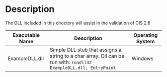 # Description

The DLL included in this directory will assist in the validation of CIS 2.8

|Executable Name|Description|Operating System|
|---|---|---|
| ExampleDLL.dll  | Simple DLL stub that assigns a string to a char array. Dll can be run with: ```rundll32 ExampleDLL.dll, EntryPoint```  | Windows |

 
